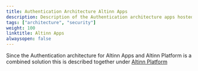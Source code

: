```yaml
---
title: Authentication Architecture Altinn Apps 
description: Description of the Authentication architecture apps hosted in Altinn Apps
tags: ["architecture", "security"]
weight: 100
linktitle: Altinn Apps
alwaysopen: false
---
```



Since the Authentication architecture for Altinn Apps and Altinn Platform is a combined solution this is described together under [Altinn Platform](../altinn-platform)

